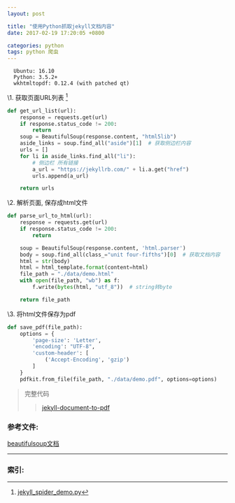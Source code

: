 ```yaml
---
layout: post

title: "使用Python抓取jekyll文档内容"
date: 2017-02-19 17:20:05 +0800

categories: python
tags: python 爬虫
---
```

```
  Ubuntu: 16.10
  Python: 3.5.2+
  wkhtmltopdf: 0.12.4 (with patched qt)
```

\1. 获取页面URL列表 [^1]

```python
def get_url_list(url):
    response = requests.get(url)
    if response.status_code != 200:
        return
    soup = BeautifulSoup(response.content, "html5lib")
    aside_links = soup.find_all("aside")[1]  # 获取侧边栏内容
    urls = []
    for li in aside_links.find_all("li"):
        # 侧边栏 所有链接
        a_url = "https://jekyllrb.com/" + li.a.get("href")
        urls.append(a_url)

    return urls
```

\2. 解析页面, 保存成html文件

```python
def parse_url_to_html(url):
    response = requests.get(url)
    if response.status_code != 200:
        return

    soup = BeautifulSoup(response.content, 'html.parser')
    body = soup.find_all(class_="unit four-fifths")[0]  # 获取文档内容
    html = str(body)
    html = html_template.format(content=html)
    file_path = "./data/demo.html"
    with open(file_path, "wb") as f:
        f.write(bytes(html, "utf_8"))  # string转byte

    return file_path
```

\3. 将html文件保存为pdf

```python
def save_pdf(file_path):
    options = {
        'page-size': 'Letter',
        'encoding': "UTF-8",
        'custom-header': [
            ('Accept-Encoding', 'gzip')
        ]
    }
    pdfkit.from_file(file_path, "./data/demo.pdf", options=options)
```

> 完整代码
>
>> [jekyll-document-to-pdf](https://github.com/itaken/jekyll-document-to-pdf)

### 参考文件: ###

[beautifulsoup文档](http://beautifulsoup.readthedocs.io/zh_CN/v4.4.0/index.html?highlight=new_tag)

------
### 索引: ###

[^1]: [jekyll_spider_demo.py](https://github.com/itaken/jekyll-document-to-pdf/blob/master/jekyll_spider_demo.py)

